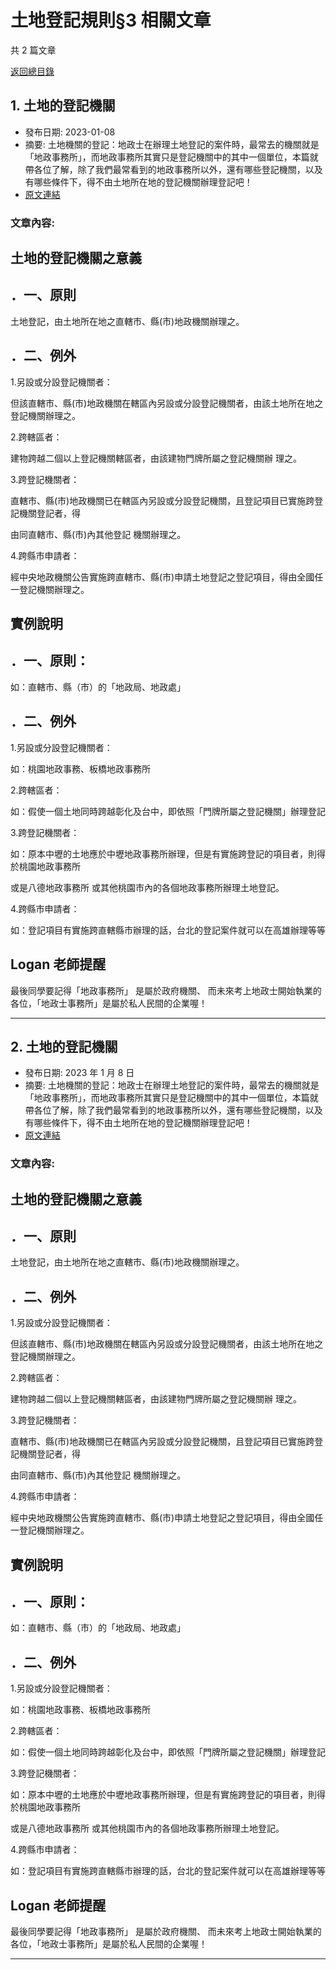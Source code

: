# 土地登記規則§3 相關文章

共 2 篇文章

[返回總目錄](00_總目錄.md)

## 1. 土地的登記機關

- 發布日期: 2023-01-08
- 摘要: 土地機關的登記：地政士在辦理土地登記的案件時，最常去的機關就是「地政事務所」，而地政事務所其實只是登記機關中的其中一個單位，本篇就帶各位了解，除了我們最常看到的地政事務所以外，還有哪些登記機關，以及有哪些條件下，得不由土地所在地的登記機關辦理登記吧！
- [原文連結](https://www.jasper-realestate.com/%e5%9c%9f%e5%9c%b0%e7%9a%84%e7%99%bb%e8%a8%98%e6%a9%9f%e9%97%9c/)

### 文章內容:

## 土地的登記機關之意義

## ．一、原則

土地登記，由土地所在地之直轄市、縣(市)地政機關辦理之。

## ．二、例外

1.另設或分設登記機關者：

但該直轄市、縣(市)地政機關在轄區內另設或分設登記機關者，由該土地所在地之登記機關辦理之。

2.跨轄區者：

建物跨越二個以上登記機關轄區者，由該建物門牌所屬之登記機關辦 理之。

3.跨登記機關者：

直轄市、縣(市)地政機關已在轄區內另設或分設登記機關，且登記項目已實施跨登記機關登記者，得

由同直轄市、縣(市)內其他登記 機關辦理之。

4.跨縣市申請者：

經中央地政機關公告實施跨直轄市、縣(市)申請土地登記之登記項目，得由全國任一登記機關辦理之。

## 實例說明

## ．一、原則：

如：直轄市、縣（市）的「地政局、地政處」

## ．二、例外

1.另設或分設登記機關者：

如：桃園地政事務、板橋地政事務所

2.跨轄區者：

如：假使一個土地同時跨越彰化及台中，即依照「門牌所屬之登記機關」辦理登記

3.跨登記機關者：

如：原本中壢的土地應於中壢地政事務所辦理，但是有實施跨登記的項目者，則得於桃園地政事務所

或是八德地政事務所 或其他桃園市內的各個地政事務所辦理土地登記。

4.跨縣市申請者：

如：登記項目有實施跨直轄縣市辦理的話，台北的登記案件就可以在高雄辦理等等

## Logan 老師提醒

最後同學要記得「地政事務所」 是屬於政府機關、 而未來考上地政士開始執業的各位，「地政士事務所」是屬於私人民間的企業喔！

---

## 2. 土地的登記機關

- 發布日期: 2023 年 1 月 8 日
- 摘要: 土地機關的登記：地政士在辦理土地登記的案件時，最常去的機關就是「地政事務所」，而地政事務所其實只是登記機關中的其中一個單位，本篇就帶各位了解，除了我們最常看到的地政事務所以外，還有哪些登記機關，以及有哪些條件下，得不由土地所在地的登記機關辦理登記吧！
- [原文連結](https://www.jasper-realestate.com/%e5%9c%9f%e5%9c%b0%e7%9a%84%e7%99%bb%e8%a8%98%e6%a9%9f%e9%97%9c/)

### 文章內容:

## 土地的登記機關之意義

## ．一、原則

土地登記，由土地所在地之直轄市、縣(市)地政機關辦理之。

## ．二、例外

1.另設或分設登記機關者：

但該直轄市、縣(市)地政機關在轄區內另設或分設登記機關者，由該土地所在地之登記機關辦理之。

2.跨轄區者：

建物跨越二個以上登記機關轄區者，由該建物門牌所屬之登記機關辦 理之。

3.跨登記機關者：

直轄市、縣(市)地政機關已在轄區內另設或分設登記機關，且登記項目已實施跨登記機關登記者，得

由同直轄市、縣(市)內其他登記 機關辦理之。

4.跨縣市申請者：

經中央地政機關公告實施跨直轄市、縣(市)申請土地登記之登記項目，得由全國任一登記機關辦理之。

## 實例說明

## ．一、原則：

如：直轄市、縣（市）的「地政局、地政處」

## ．二、例外

1.另設或分設登記機關者：

如：桃園地政事務、板橋地政事務所

2.跨轄區者：

如：假使一個土地同時跨越彰化及台中，即依照「門牌所屬之登記機關」辦理登記

3.跨登記機關者：

如：原本中壢的土地應於中壢地政事務所辦理，但是有實施跨登記的項目者，則得於桃園地政事務所

或是八德地政事務所 或其他桃園市內的各個地政事務所辦理土地登記。

4.跨縣市申請者：

如：登記項目有實施跨直轄縣市辦理的話，台北的登記案件就可以在高雄辦理等等

## Logan 老師提醒

最後同學要記得「地政事務所」 是屬於政府機關、 而未來考上地政士開始執業的各位，「地政士事務所」是屬於私人民間的企業喔！

---

